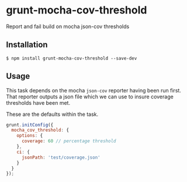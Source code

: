 grunt-mocha-cov-threshold
=========================

Report and fail build on mocha json-cov thresholds

## Installation

    $ npm install grunt-mocha-cov-threshold --save-dev

## Usage

This task depends on the mocha `json-cov` reporter having been run first. That
reporter outputs a json file which we can use to insure coverage thresholds
have been met.

These are the defaults within the task.

```javascript
grunt.initConfig({
  mocha_cov_threshold: {
    options: {
      coverage: 60 // percentage threshold
    },
    ci: {
      jsonPath: 'test/coverage.json'      
    }
  }
});
```

